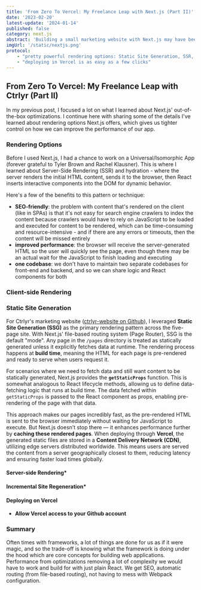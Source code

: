 ```yaml
---
title: 'From Zero To Vercel: My Freelance Leap with Next.js (Part II)'
date: '2023-02-20'
latest-update: '2024-01-14'
published: false
category: next.js
abstract: 'Building a small marketing website with Next.js may have been overkill, but then again it cut so much time from start to finish, that moving forward, Next.js and Vercel might just be my go-to framework and platform for future web projects.'
imgUrl: '/static/nextjs.png'
protocol:
    - "pretty powerful rendering options: Static Site Generation, SSR, ISR"
    - "deploying in Vercel is as easy as a few clicks"
---
```


## From Zero To Vercel: My Freelance Leap with Ctrlyr (Part II)

In my previous post, I focused a lot on what I learned about Next.js' out-of-the-box optimizations.  I continue here with sharing some of the details I've learned about rendering options Next.js offers, which gives us tighter control on how we can improve the performance of our app.

### Rendering Options

Before I used Next.js, I had a chance to work on a Universal/Isomorphic App (forever grateful to Tyler Brown and Rachel Klausner). This is where I learned about Server-Side Rendering (SSR) and hydration - where the server renders the initial HTML content, sends it to the browser, then React inserts interactive components into the DOM for dynamic behavior.

Here's a few of the benefits to this pattern or technique:
- **SEO-friendly**: the problem with content that's rendered on the client (like in SPAs) is that it's not easy for search engine crawlers to index the content because crawlers would have to rely on JavaScript to be loaded and executed for content to be rendered, which can be time-consuming and resource-intensive - and if there are any errors or timeouts, then the content will be missed entirely
- **improved performance**: the browser will receive the server-generated HTML so the user will quickly see the page, even though there may be an actual wait for the JavaScript to finish loading and executing
- **one codebase**: we don't have to maintain two separate codebases for front-end and backend, and so we can share logic and React components for both

### Client-side Rendering



### Static Site Generation

For Ctrlyr's marketing website ([ctrlyr-website on Github](https://github.com/marvinsjsu/ctrlyr-website/tree/main)), I leveraged **Static Site Generation (SSG)** as the primary rendering pattern across the five-page site. With Next.js' file-based routing system (Page Router), SSG is the default "mode". Any page in the `/pages` directory is treated as statically generated unless it explicitly fetches data at runtime. The rendering process happens at **build time**, meaning the HTML for each page is pre-rendered and ready to serve when users request it.

For scenarios where we need to fetch data and still want content to be statically generated, Next.js provides the **`getStaticProps`** function. This is somewhat analogous to React lifecycle methods, allowing us to define data-fetching logic that runs at build time. The data fetched within `getStaticProps` is passed to the React component as props, enabling pre-rendering of the page with that data.

This approach makes our pages incredibly fast, as the pre-rendered HTML is sent to the browser immediately without waiting for JavaScript to execute. But Next.js doesn’t stop there — it enhances performance further by **caching these rendered pages**. When deploying through **Vercel**, the generated static files are stored in a **Content Delivery Network (CDN)**, utilizing edge servers distributed worldwide. This means users are served the content from a server geographically closest to them, reducing latency and ensuring faster load times globally.

#### Server-side Rendering*

#### Incremental Site Regeneration*

#### Deploying on Vercel

- **Allow Vercel access to your Github account**


### Summary

Often times with frameworks, a lot of things are done for us as if it were magic, and so the trade-off is knowing what the framework is doing under the hood which are core concepts for building web applications.  Performance from optimizations removing a lot of complexity we would have to work and build for with just plain React.  We get SEO, automatic routing (from file-based routing), not having to mess with Webpack configuration.